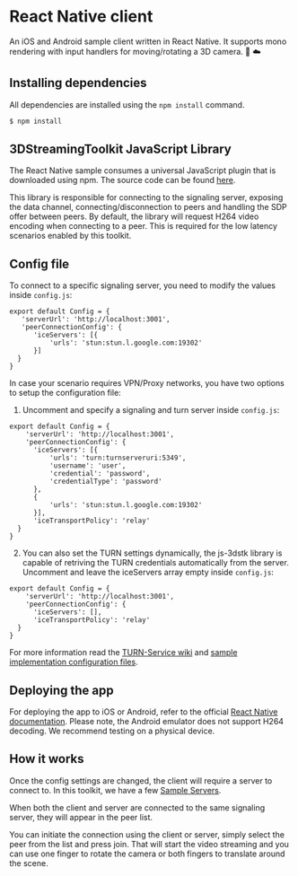 # React Native client

An iOS and Android sample client written in React Native. It supports mono rendering with input handlers for moving/rotating a 3D camera. :iphone: :cloud:

## Installing dependencies

All dependencies are installed using the `npm install` command.

```bash
$ npm install
```

## 3DStreamingToolkit JavaScript Library

The React Native sample consumes a universal JavaScript plugin that is downloaded using npm. The source code can be found [here](https://github.com/3DStreamingToolkit/js-3dstk). 

This library is responsible for connecting to the signaling server, exposing the data channel, connecting/disconnection to peers and handling the SDP offer between peers. By default, the library will request H264 video encoding when connecting to a peer. This is required for the low latency scenarios enabled by this toolkit.

## Config file

To connect to a specific signaling server, you need to modify the values inside `config.js`:
```  
export default Config = {
   'serverUrl': 'http://localhost:3001',
   'peerConnectionConfig': {
      'iceServers': [{
          'urls': 'stun:stun.l.google.com:19302'
      }]
  } 
}
```
In case your scenario requires VPN/Proxy networks, you have two options to setup the configuration file:
1. Uncomment and specify a signaling and turn server inside `config.js`:
```  
export default Config = {
    'serverUrl': 'http://localhost:3001',
    'peerConnectionConfig': {
      'iceServers': [{
          'urls': 'turn:turnserveruri:5349',
          'username': 'user',
          'credential': 'password',
          'credentialType': 'password'
      },
      {
          'urls': 'stun:stun.l.google.com:19302'
      }],
      'iceTransportPolicy': 'relay'
  }
}
```
2. You can also set the TURN settings dynamically, the js-3dstk library is capable of retriving the TURN credentials automatically from the server. Uncomment and leave the iceServers array empty inside `config.js`:
```
export default Config = {
    'serverUrl': 'http://localhost:3001',
    'peerConnectionConfig': {
      'iceServers': [],
      'iceTransportPolicy': 'relay'
  }
}
```

For more information read the [TURN-Service wiki](https://github.com/CatalystCode/3DStreamingToolkit/wiki/TURN-Service) and [sample implementation configuration files](https://github.com/CatalystCode/3DStreamingToolkit/wiki/JSON-Config-Files).

## Deploying the app

For deploying the app to iOS or Android, refer to the official [React Native documentation](https://facebook.github.io/react-native/docs/getting-started.html). Please note, the Android emulator does not support H264 decoding. We recommend testing on a physical device. 

## How it works

Once the config settings are changed, the client will require a server to connect to. In this toolkit, we have a few [Sample Servers](https://github.com/CatalystCode/3DStreamingToolkit/tree/master/Samples/Server). 

When both the client and server are connected to the same signaling server, they will appear in the peer list. 

You can initiate the connection using the client or server, simply select the peer from the list and press join. That will start the video streaming and you can use one finger to rotate the camera or both fingers to translate around the scene.
